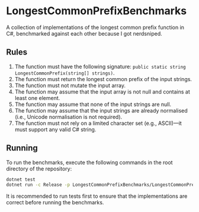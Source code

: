 ﻿# LongestCommonPrefixBenchmarks

A collection of implementations of the longest common prefix function in C#, benchmarked against each other because I got nerdsniped.

## Rules

1. The function must have the following signature: `public static string LongestCommonPrefix(string[] strings)`.
2. The function must return the longest common prefix of the input strings.
3. The function must not mutate the input array.
4. The function may assume that the input array is not null and contains at least one element.
5. The function may assume that none of the input strings are null.
6. The function may assume that the input strings are already normalised (i.e., Unicode normalisation is not required).
7. The function must not rely on a limited character set (e.g., ASCII)&mdash;it must support any valid C# string.

## Running

To run the benchmarks, execute the following commands in the root directory of the repository:

```bash
dotnet test
dotnet run -c Release -p LongestCommonPrefixBenchmarks/LongestCommonPrefixBenchmarks.csproj
```

It is recommended to run tests first to ensure that the implementations are correct before running the benchmarks.
